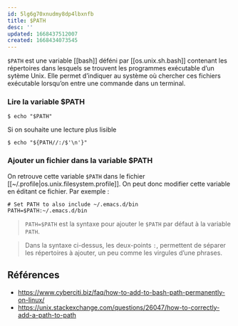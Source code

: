 ```yaml
---
id: 5lg6g70xnudmy8dp4lbxnfb
title: $PATH
desc: ''
updated: 1668437512007
created: 1668434073545
---
```


`$PATH` est une variable [[bash]] déféni par [[os.unix.sh.bash]] contenant les répertoires dans lesquels se trouvent les programmes exécutable d’un sytème Unix. Elle permet d’indiquer au système où chercher ces fichiers exécutable lorsqu’on entre une commande dans un terminal. 

### Lire la variable $PATH

```shell
$ echo "$PATH"
```

Si on souhaite une lecture plus lisible

```shell
$ echo "${PATH//:/$'\n'}"
```

### Ajouter un fichier dans la variable $PATH

On retrouve cette variable `$PATH` dans le fichier [[~/.profile|os.unix.filesystem.profile]]. On peut donc modifier cette variable en éditant ce fichier. Par exemple :

```shell
# Set PATH to also include ~/.emacs.d/bin
PATH=$PATH:~/.emacs.d/bin
```

> `PATH=$PATH` est la syntaxe pour ajouter le `$PATH` par défaut à la variable `PATH`.

> Dans la syntaxe ci-dessus, les deux-points `:`, permettent de séparer les répertoires à ajouter, un peu comme les virgules d’une phrases.


## Références

- https://www.cyberciti.biz/faq/how-to-add-to-bash-path-permanently-on-linux/
- https://unix.stackexchange.com/questions/26047/how-to-correctly-add-a-path-to-path